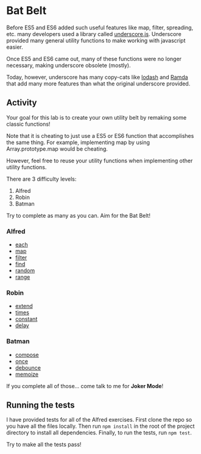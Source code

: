 # Bat Belt

Before ES5 and ES6 added such useful features like map, filter, spreading, etc. many developers used a library called [underscore.js](https://underscorejs.org/). Underscore provided many general utility functions to make working with javascript easier.

Once ES5 and ES6 came out, many of these functions were no longer necessary, making underscore obsolete (mostly).

Today, however, underscore has many copy-cats like [lodash](https://lodash.com/) and [Ramda](https://ramdajs.com/) that add many more features than what the original underscore provided.

## Activity

Your goal for this lab is to create your own utility belt by remaking some classic functions!

Note that it is cheating to just use a ES5 or ES6 function that accomplishes the same thing. For example, implementing map by using Array.prototype.map would be cheating.

However, feel free to reuse your utility functions when implementing other utility functions.

There are 3 difficulty levels:

1. Alfred
2. Robin
3. Batman

Try to complete as many as you can. Aim for the Bat Belt!

### Alfred

* [each](https://underscorejs.org/#each)
* [map](https://underscorejs.org/#map)
* [filter](https://underscorejs.org/#filter)
* [find](https://underscorejs.org/#find)
* [random](https://underscorejs.org/#random)
* [range](https://underscorejs.org/#range)

### Robin

* [extend](https://underscorejs.org/#extend)
* [times](https://underscorejs.org/#times)
* [constant](https://underscorejs.org/#constant)
* [delay](https://underscorejs.org/#delay)

### Batman

* [compose](https://underscorejs.org/#compose)
* [once](https://underscorejs.org/#once)
* [debounce](https://underscorejs.org/#debounce)
* [memoize](https://underscorejs.org/#memoize)


If you complete all of those... come talk to me for **Joker Mode**!

## Running the tests

I have provided tests for all of the Alfred exercises. First clone the repo so you have all the files locally. Then run `npm install` in the root of the project directory to install all dependencies. Finally, to run the tests, run `npm test`.

Try to make all the tests pass!

